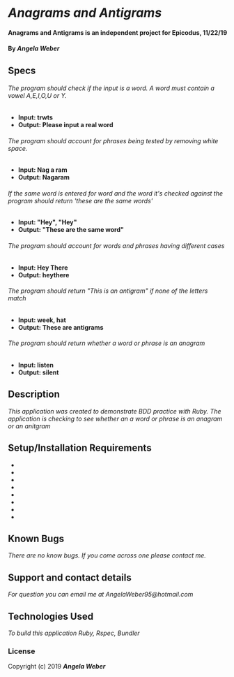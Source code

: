 # _Anagrams and Antigrams_

#### **Anagrams and Antigrams is an independent project for Epicodus, 11/22/19**

#### By _**Angela Weber**_

## Specs

###### The program should check if the input is a word. A word must contain a vowel A,E,I,O,U or Y.
* __Input: trwts__
* __Output: Please input a real word__

###### The program should account for phrases being tested by removing white space.
* __Input: Nag a ram__
* __Output: Nagaram__

###### If the same word is entered for word and the word it's checked against the program should return 'these are the same words'
* __Input: "Hey", "Hey"__
* __Output: "These are the same word"__
###### The program should account for words and phrases having different cases
* __Input: Hey There__
* __Output: heythere__

###### The program should return "This is an antigram" if none of the letters match
* __Input: week, hat__
* __Output: These are antigrams__

###### The program should return whether a word or phrase is an anagram
* __Input: listen__
* __Output: silent__


## Description
  _This application was created to demonstrate BDD practice with Ruby. The application is checking to see whether an a word or phrase is an anagram or an anitgram_

## Setup/Installation Requirements

*
*
*
*
*
*
*
*


## Known Bugs

_There are no know bugs. If you come across one please contact me._

## Support and contact details

_For question you can email me at AngelaWeber95@hotmail.com_

## Technologies Used

_To build this application Ruby, Rspec, Bundler_

### License

Copyright (c) 2019 **_Angela Weber_**
